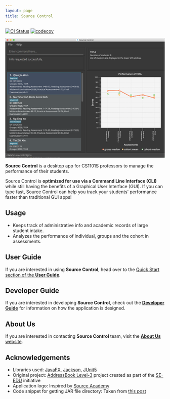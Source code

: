 ```yaml
---
layout: page
title: Source Control
---
```


[![CI Status](https://github.com/AY2122S1-CS2103T-W08-2/tp/workflows/Java%20CI/badge.svg)](https://github.com/AY2122S1-CS2103T-W08-2/tp/actions)
[![codecov](https://codecov.io/gh/AY2122S1-CS2103T-W08-2/tp/branch/master/graph/badge.svg?token=L5I73XVDJQ)](https://codecov.io/gh/AY2122S1-CS2103T-W08-2/tp)

![Ui](images/Ui.png)

**Source Control** is a desktop app for CS1101S professors to manage the performance of their students.

Source Control is **optimized for use via a Command Line Interface (CLI)** while still having the benefits of a Graphical User Interface (GUI). If you can type fast, Source Control can help you track your students’ performance faster than traditional GUI apps!


## Usage
* Keeps track of administrative info and academic records of large student intake.
* Analyzes the performance of individual, groups and the cohort in assessments.

## User Guide
If you are interested in using **Source Control**, head over to the [Quick Start section of the **User Guide**](https://ay2122s1-cs2103t-w08-2.github.io/tp/UserGuide.html#quick-start).

## Developer Guide
If you are interested in developing **Source Control**, check out the **[Developer Guide](https://ay2122s1-cs2103t-w08-2.github.io/tp/DeveloperGuide.html)** for information on how the application is designed.

## About Us
If you are interested in contacting **Source Control** team, visit the [**About Us** website](https://ay2122s1-cs2103t-w08-2.github.io/tp/AboutUs.html).

## Acknowledgements
* Libraries used: [JavaFX](https://openjfx.io/), [Jackson](https://github.com/FasterXML/jackson), [JUnit5](https://github.com/junit-team/junit5)
* Original project: [AddressBook Level-3](https://se-education.org/addressbook-level3) project created as part of the [SE-EDU](https://se-education.org) initiative
* Application logo: Inspired by [Source Academy](https://sourceacademy.nus.edu.sg/)
* Code snippet for getting JAR file directory: Taken from [this post](https://stackoverflow.com/questions/320542/how-to-get-the-path-of-a-running-jar-file)

